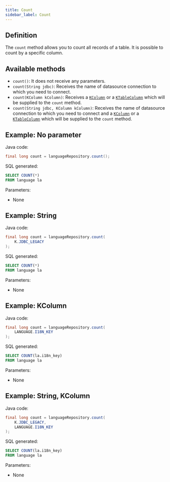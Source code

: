 ```yaml
---
title: Count
sidebar_label: Count
---
```


## Definition

The `count` method allows you to count all records of a table. It is possible to count by a specific column.

## Available methods

- `count()`: It does not receive any parameters.
- `count(String jdbc)`: Receives the name of datasource connection to which you need to connect.
- `count(KColumn kColumn)`: Receives a [`KColumn`](/docs/misc/select-list-values#2-kcolumn) or a [`KTableColumn`](/docs/misc/select-list-values#1-ktablecolumn) which will be supplied to the `count` method.
- `count(String jdbc, KColumn kColumn)`: Receives the name of datasource connection to which you need to connect and a [`KColumn`](/docs/misc/select-list-values#2-kcolumn) or a [`KTableColumn`](/docs/misc/select-list-values#1-ktablecolumn) which will be supplied to the `count` method.

## Example: No parameter

Java code:

```java
final long count = languageRepository.count();
```

SQL generated:

```sql
SELECT COUNT(*)
FROM language la
```

Parameters:

- None

## Example: String

Java code:

```java
final long count = languageRepository.count(
    K.JDBC_LEGACY
);
```

SQL generated:

```sql
SELECT COUNT(*)
FROM language la
```

Parameters:

- None

## Example: KColumn

Java code:

```java
final long count = languageRepository.count(
    LANGUAGE.I18N_KEY
);
```

SQL generated:

```sql
SELECT COUNT(la.i18n_key)
FROM language la
```

Parameters:

- None

## Example: String, KColumn

Java code:

```java
final long count = languageRepository.count(
    K.JDBC_LEGACY,
    LANGUAGE.I18N_KEY
);
```

SQL generated:

```sql
SELECT COUNT(la.i18n_key)
FROM language la
```

Parameters:

- None